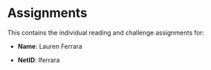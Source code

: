 Assignments
===========

This contains the individual reading and challenge assignments for:

- **Name**: Lauren Ferrara

- **NetID**: lferrara
